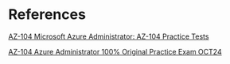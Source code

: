 # References

[AZ-104 Microsoft Azure Administrator: AZ-104 Practice Tests](https://www.udemy.com/course/az-104-practice-tests-microsoft-azure-administrator/)

[AZ-104 Azure Administrator 100% Original Practice Exam OCT24](https://www.udemy.com/course/az104-azure-practice/)
